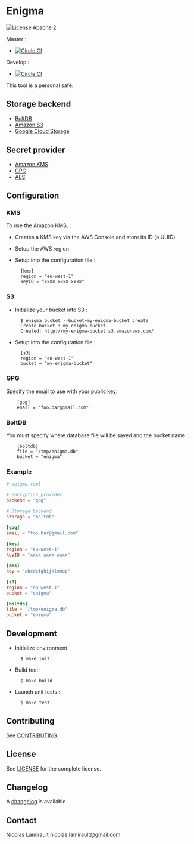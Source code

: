 # Enigma

[![License Apache 2][badge-license]](LICENSE)

Master :
* [![Circle CI](https://circleci.com/gh/nlamirault/enigma/tree/master.svg?style=svg)](https://circleci.com/gh/nlamirault/enigma/tree/master)

Develop :
* [![Circle CI](https://circleci.com/gh/nlamirault/enigma/tree/develop.svg?style=svg)](https://circleci.com/gh/nlamirault/enigma/tree/develop)


This tool is a personal safe.

## Storage backend

- [BoltDB][]
- [Amazon S3][]
- [Google Cloud Storage][]


## Secret provider
- [Amazon KMS][]
- [GPG][]
- [AES][]


## Configuration


### KMS

To use the Amazon KMS, :

* Creates a KMS key via the AWS Console and store its ID (a UUID)
* Setup the AWS region

* Setup into the configuration file :

        [kms]
        region = "eu-west-1"
        keyID = "xxxx-xxxx-xxxx"

### S3

* Initialize your bucket into S3 :

        $ enigma bucket --bucket=my-enigma-bucket create
        Create bucket : my-enigma-bucket
        Created: http://my-enigma-bucket.s3.amazonaws.com/

* Setup into the configuration file :

        [s3]
        region = "eu-west-1"
        bucket = "my-enigma-bucket"


### GPG

Specify the email to use with your public key:

        [gpg]
        email = "foo.bar@gmail.com"

### BoltDB

You must specify where database file will be saved and the bucket name :

        [boltdb]
        file = "/tmp/enigma.db"
        bucket = "enigma"



### Example

```toml
# enigma.toml

# Encryption provider
backend = "gpg"

# Storage backend
storage = "boltdb"

[gpg]
email = "foo.bar@gmail.com"

[kms]
region = "eu-west-1"
keyID = "xxxx-xxxx-xxxx"

[aes]
key = "abcdefghijklmnop"

[s3]
region = "eu-west-1"
bucket = "enigma"

[boltdb]
file = "/tmp/enigma.db"
bucket = "enigma"

```


## Development

* Initialize environment

        $ make init

* Build tool :

        $ make build

* Launch unit tests :

        $ make test

## Contributing

See [CONTRIBUTING](CONTRIBUTING.md).


## License

See [LICENSE](LICENSE) for the complete license.


## Changelog

A [changelog](ChangeLog.md) is available


## Contact

Nicolas Lamirault <nicolas.lamirault@gmail.com>


[badge-license]: https://img.shields.io/badge/license-Apache2-green.svg?style=flat

[BoltDB]: https://github.com/boltdb/bolt

[Amazon S3]:https://aws.amazon.com/s3/
[Google Cloud Storage]: https://cloud.google.com/storage/

[Amazon KMS]: https://aws.amazon.com/kms/
[GPG]: https://www.gnupg.org/
[AES]: https://en.wikipedia.org/wiki/Advanced_Encryption_Standard
